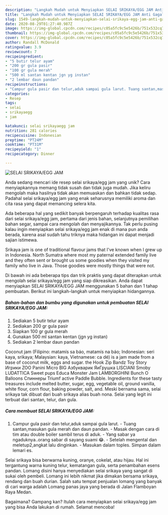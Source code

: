```yaml
---
description: "Langkah Mudah untuk Menyiapkan SELAI SRIKAYA/EGG JAM Anti Gagal"
title: "Langkah Mudah untuk Menyiapkan SELAI SRIKAYA/EGG JAM Anti Gagal"
slug: 1549-langkah-mudah-untuk-menyiapkan-selai-srikaya-egg-jam-anti-gagal
date: 2020-08-29T01:27:40.987Z
image: https://img-global.cpcdn.com/recipes/c05a5fc9c5e5426b/751x532cq70/selai-srikayaegg-jam-foto-resep-utama.jpg
thumbnail: https://img-global.cpcdn.com/recipes/c05a5fc9c5e5426b/751x532cq70/selai-srikayaegg-jam-foto-resep-utama.jpg
cover: https://img-global.cpcdn.com/recipes/c05a5fc9c5e5426b/751x532cq70/selai-srikayaegg-jam-foto-resep-utama.jpg
author: Randall McDonald
ratingvalue: 3.9
reviewcount: 7
recipeingredient:
- "5 butir telur ayam"
- "200 gr gula pasir"
- "100 gr gula merah"
- "500 ml santan kentan jgn yg instan"
- "2 lembar daun pandan"
recipeinstructions:
- "Campur gula pasir dan telur,aduk sampai gula larut. Tuang santan,masukan gula merah dan daun pandan. Masak dengan cara di tim atau double boiler sambil terus di aduk. Yang sabar ya ngaduknya..orang sabar di sayang suami 😂. Setelah mengental dan meletup2,angkat lalu dinginkan. Masukan dalam toples. Simpan dalam lemari es."
categories:
- Resep
tags:
- selai
- srikayaegg
- jam

katakunci: selai srikayaegg jam 
nutrition: 281 calories
recipecuisine: Indonesian
preptime: "PT24M"
cooktime: "PT31M"
recipeyield: "1"
recipecategory: Dinner

---
```



![SELAI SRIKAYA/EGG JAM](https://img-global.cpcdn.com/recipes/c05a5fc9c5e5426b/751x532cq70/selai-srikayaegg-jam-foto-resep-utama.jpg)

Anda sedang mencari ide resep selai srikaya/egg jam yang unik? Cara menyiapkannya memang tidak susah dan tidak juga mudah. Jika keliru mengolah maka hasilnya tidak akan memuaskan dan bahkan tidak sedap. Padahal selai srikaya/egg jam yang enak seharusnya memiliki aroma dan cita rasa yang dapat memancing selera kita.

Ada beberapa hal yang sedikit banyak berpengaruh terhadap kualitas rasa dari selai srikaya/egg jam, pertama dari jenis bahan, selanjutnya pemilihan bahan segar, sampai cara mengolah dan menyajikannya. Tak perlu pusing kalau ingin menyiapkan selai srikaya/egg jam enak di mana pun anda berada, karena asal sudah tahu triknya maka hidangan ini dapat menjadi sajian istimewa.

Srikaya jam is one of traditional flavour jams that I&#39;ve known when I grew up in Indonesia. North Sumatra where most my paternal extended family live and they often sent or brought us some goodies when they visited my family who live in Java. Those goodies were mostly things that were not.


Di bawah ini ada beberapa tips dan trik praktis yang dapat diterapkan untuk mengolah selai srikaya/egg jam yang siap dikreasikan. Anda dapat menyiapkan SELAI SRIKAYA/EGG JAM menggunakan 5 bahan dan 1 tahap pembuatan. Berikut ini langkah-langkah untuk menyiapkan hidangannya.

<!--inarticleads1-->

##### Bahan-bahan dan bumbu yang digunakan untuk pembuatan SELAI SRIKAYA/EGG JAM:

1. Sediakan 5 butir telur ayam
1. Sediakan 200 gr gula pasir
1. Siapkan 100 gr gula merah
1. Gunakan 500 ml santan kentan (jgn yg instan)
1. Sediakan 2 lembar daun pandan


Coconut jam (Filipino: matamís sa báo, matamís na báo; Indonesian: seri kaya, srikaya; Malaysian: kaya, Vietnamese: ca dé) is a jam made from a base of coconut milk, eggs and sugar. the Hook Zip Bandz Toy Story Игрики ZOO Panini Micro BIG Азбукварик ЯиГрушка LISCIANI Smoby LUDATTICA Sweet pups Educa Monster Jam LAMBORGHINI Bunch O Balloons Спиннеры Triumf active Paddle Bubble. Ingredients for these tasty treasures include melted butter, sugar, egg, vegetable oil, ground vanilla, white flour, corn flour, baking powder, salt, and. Meski bernama sama, selai srikaya tak dibuat dari buah srikaya alias buah nona. Selai yang legit ini terbuat dari santan, telur, dan gula. 

<!--inarticleads2-->

##### Cara membuat SELAI SRIKAYA/EGG JAM:

1. Campur gula pasir dan telur,aduk sampai gula larut. - Tuang santan,masukan gula merah dan daun pandan. - Masak dengan cara di tim atau double boiler sambil terus di aduk. - Yang sabar ya ngaduknya..orang sabar di sayang suami 😂. - Setelah mengental dan meletup2,angkat lalu dinginkan. - Masukan dalam toples. Simpan dalam lemari es.


Selai srikaya bisa berwarna kuning, oranye, cokelat, atau hijau. Hal ini tergantung warna kuning telur, kematangan gula, serta penambahan esens pandan. Lomang disini hanya menyediakan selai srikaya yang sangat di sukai oleh pembeli. Lomang ini lebih nikmat jika dimakan bersama srikaya, rendang dan buah durian. Salah satu tempat penjualan lomang yang banyak di cari warga adalah Lomang panas jaya yang berada di Jalan Flamboyan Raya Medan. 

Bagaimana? Gampang kan? Itulah cara menyiapkan selai srikaya/egg jam yang bisa Anda lakukan di rumah. Selamat mencoba!
